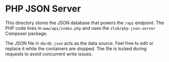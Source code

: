 # PHP JSON Server

This directory stores the JSON database that powers the `/api` endpoint. The PHP code lives in `www/api/index.php` and uses the `zlob/php-json-server` Composer package.

The JSON file in `db/db.json` acts as the data source. Feel free to edit or replace it while the containers are stopped. The file is locked during requests to avoid concurrent write issues.
